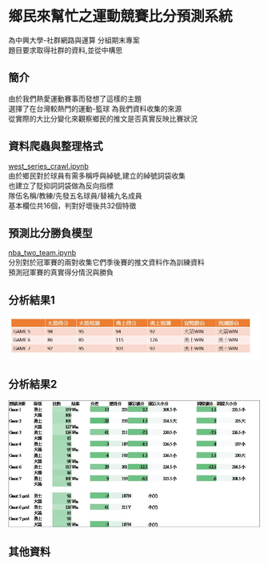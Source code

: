 # 鄉民來幫忙之運動競賽比分預測系統
為中興大學-社群網路與運算 分組期末專案  
題目要求取得社群的資料,並從中構思  

## 簡介
由於我們熱愛運動賽事而發想了這樣的主題  
選擇了在台灣較熱門的運動-籃球 為我們資料收集的來源  
從實際的大比分變化來觀察鄉民的推文是否真實反映比賽狀況    

## 資料爬蟲與整理格式
[west_series_crawl.ipynb](https://github.com/KS-Jin/NBA-prediction-by-PTT-retweets/blob/master/west_series_crawl.ipynb)  
由於鄉民對於球員有需多稱呼與綽號,建立的綽號詞袋收集  
也建立了貶抑詞詞袋做為反向指標  
隊伍名稱/教練/先發五名球員/替補九名成員  
基本欄位共16個，判對好壞後共32個特徵  

## 預測比分勝負模型
[nba_two_team.ipynb](https://github.com/KS-Jin/NBA-prediction-by-PTT-retweets/blob/master/nba_two_team.ipynb)  
分別對於冠軍賽的兩對收集它們季後賽的推文資料作為訓練資料  
預測冠軍賽的真實得分情況與勝負
  
## 分析結果1
![image](https://github.com/KS-Jin/NBA-prediction-by-PTT-retweets/blob/master/pic/pic1.JPG) 
 
## 分析結果2
![image](https://github.com/KS-Jin/NBA-prediction-by-PTT-retweets/blob/master/pic/pic2.JPG)

## 其他資料

